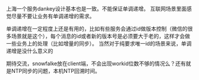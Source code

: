 上海一个服务dankey设计基本也是一致。不能保证单调递增。
互联网场景里面感觉尽量不要让业务有单调递增的需求。

单调递增在一定程度上还是有用的，比如有些服务会通过id做版本控制（微信的很多场景就是这个），每个消息的id或者新的版本号是必须要大于老的，这样才会做一些业务上的处理（比如增量的同步）。
当然对于纯要求唯一id的场景来说，单调递增是没什么意义的

期待交流，snowfalke放在client端，不会出现workid位数不够的情况么？还有就是NTP同步的问题，本机NTP回溯时间。

